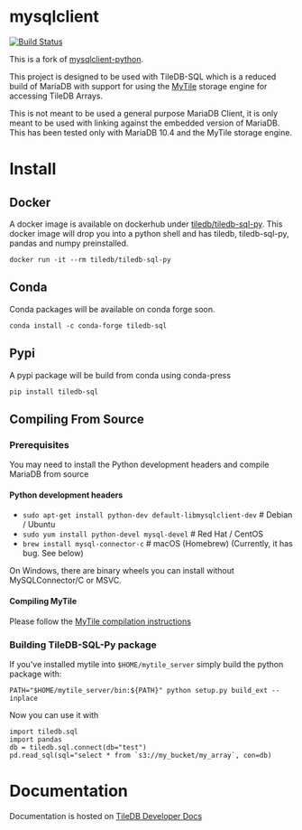 # mysqlclient

[![Build Status](https://secure.travis-ci.org/PyMySQL/mysqlclient-python.png)](http://travis-ci.org/PyMySQL/mysqlclient-python)

This is a fork of [mysqlclient-python](https://github.com/PyMySQL/mysqlclient-python).

This project is designed to be used with TileDB-SQL which is a reduced build of MariaDB with support for using
the [MyTile](https://github.com/TileDB-Inc/TileDB-MariaDB) storage engine for accessing TileDB Arrays.

This is not meant to be used a general purpose MariaDB Client, it is only meant to be used with linking against
the embedded version of MariaDB. This has been tested only with MariaDB 10.4 and the MyTile storage engine.

# Install

## Docker

A docker image is available on dockerhub under [tiledb/tiledb-sql-py](https://hub.docker.com/r/tiledb/tiledb-sql-py/).
This docker image will drop you into a python shell and has tiledb, tiledb-sql-py, pandas and numpy preinstalled.

```
docker run -it --rm tiledb/tiledb-sql-py
```

## Conda

Conda packages will be available on conda forge soon.

```
conda install -c conda-forge tiledb-sql
```

## Pypi

A pypi package will be build from conda using conda-press

```
pip install tiledb-sql
```

## Compiling From Source

### Prerequisites

You may need to install the Python development headers and compile MariaDB from source

#### Python development headers

* `sudo apt-get install python-dev default-libmysqlclient-dev`  # Debian / Ubuntu
* `sudo yum install python-devel mysql-devel`  # Red Hat / CentOS
* `brew install mysql-connector-c`  # macOS (Homebrew)  (Currently, it has bug. See below)

On Windows, there are binary wheels you can install without MySQLConnector/C or MSVC.

#### Compiling MyTile

Please follow the [MyTile compilation instructions](https://docs.tiledb.com/developer/mariadb/installation)

### Building TileDB-SQL-Py package

If you've installed mytile into `$HOME/mytile_server` simply build the python package with:

```
PATH="$HOME/mytile_server/bin:${PATH}" python setup.py build_ext --inplace
```

Now you can use it with

```
import tiledb.sql
import pandas
db = tiledb.sql.connect(db="test")
pd.read_sql(sql="select * from `s3://my_bucket/my_array`, con=db)
```

# Documentation

Documentation is hosted on [TileDB Developer Docs](https://docs.tiledb.com/developer/api-usage/running-sql)

